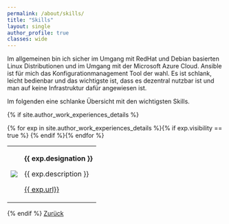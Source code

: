 ```yaml
---
permalink: /about/skills/
title: "Skills"
layout: single
author_profile: true
classes: wide
---
```


Im allgemeinen bin ich sicher im Umgang mit RedHat und Debian basierten Linux Distributionen und im Umgang mit der Microsoft Azure Cloud. Ansible ist für mich das Konfigurationmanagement Tool der wahl. Es ist schlank, leicht bedienbar und das wichtigste ist, dass es dezentral nutzbar ist und man auf keine Infrastruktur dafür angewiesen ist.

Im folgenden eine schlanke Übersicht mit den wichtigsten Skills.

{% if site.author_work_experiences_details %}
<table>
{% for exp in site.author_work_experiences_details %}{% if exp.visibility == true %}
  <tr>
    <td class="td_about_img"><img src="{{ site.url }}{{ site.baseurl }}/assets/images/about/{{ exp.logo }}" /></td>
    <td class="td_about_text">
      <p><b>{{ exp.designation }}</b></p>
      <p>{{ exp.description }}</p>
      <p><a class="btn btn--primary" href="{{ exp.url }}" target="_blank">{{ exp.url}}</a></p>
    </td>
  </tr>
{% endif %}{% endfor %}
</table>
{% endif %}
<a href="/about/" class="btn btn--primary">Zurück</a>